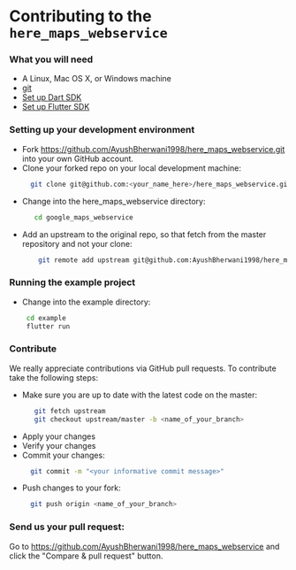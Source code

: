 # Contributing to the `here_maps_webservice`

### What you will need
- A Linux, Mac OS X, or Windows machine 
- [git](https://git-scm.com/)
- [Set up Dart SDK](https://www.dartlang.org/tools/sdk)
- [Set up Flutter SDK](https://flutter.dev/docs/get-started/install)

### Setting up your development environment
- Fork https://github.com/AyushBherwani1998/here_maps_webservice.git into your own GitHub account.
- Clone your forked repo on your local development machine:
  ```sh
    git clone git@github.com:<your_name_here>/here_maps_webservice.git
  ``` 
- Change into the here_maps_webservice directory: 
  ```sh
     cd google_maps_webservice
  ```
- Add an upstream to the original repo, so that fetch from the master repository and not your clone:
  ```sh
      git remote add upstream git@github.com:AyushBherwani1998/here_maps_webservice.git
  ```     

### Running the example project     

- Change into the example directory: 
  ```sh
   cd example 
   flutter run
   ```

  
### Contribute
We really appreciate contributions via GitHub pull requests. To contribute take the following steps:

- Make sure you are up to date with the latest code on the master:
  ```sh
     git fetch upstream
     git checkout upstream/master -b <name_of_your_branch>
  ```     
- Apply your changes
- Verify your changes
- Commit your changes:
   ```sh
     git commit -m "<your informative commit message>"
   ```
 - Push changes to your fork:
   ```sh
     git push origin <name_of_your_branch>
   ```

### Send us your pull request:

Go to https://github.com/AyushBherwani1998/here_maps_webservice and click the "Compare & pull request" button.
